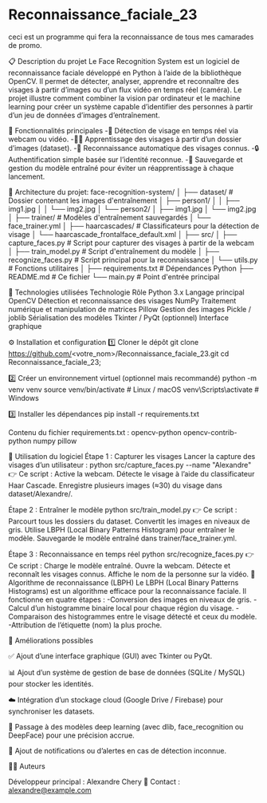 # Reconnaissance_faciale_23
ceci est un programme qui fera la reconnaissance de tous mes camarades de promo.

📋 Description du projet
Le Face Recognition System est un logiciel de reconnaissance faciale développé en Python à l’aide de la bibliothèque OpenCV.
Il permet de détecter, analyser, apprendre et reconnaître des visages à partir d’images ou d’un flux vidéo en temps réel (caméra).
Le projet illustre comment combiner la vision par ordinateur et le machine learning pour créer un système capable d’identifier des personnes à partir d’un jeu de données d’images d’entraînement.

🚀 Fonctionnalités principales
-📸 Détection de visage en temps réel via webcam ou vidéo.
-🧍‍♂️ Apprentissage des visages à partir d’un dossier d’images (dataset).
-🧠 Reconnaissance automatique des visages connus.
-🔒 Authentification simple basée sur l’identité reconnue.
-💾 Sauvegarde et gestion du modèle entraîné pour éviter un réapprentissage à chaque lancement.

🧩 Architecture du projet:
face-recognition-system/
│
├── dataset/                 # Dossier contenant les images d'entraînement
│   ├── person1/
│   │   ├── img1.jpg
│   │   └── img2.jpg
│   └── person2/
│       ├── img1.jpg
│       └── img2.jpg
│
├── trainer/                 # Modèles d'entraînement sauvegardés
│   └── face_trainer.yml
│
├── haarcascades/            # Classificateurs pour la détection de visage
│   └── haarcascade_frontalface_default.xml
│
├── src/
│   ├── capture_faces.py     # Script pour capturer des visages à partir de la webcam
│   ├── train_model.py       # Script d'entraînement du modèle
│   ├── recognize_faces.py   # Script principal pour la reconnaissance
│   └── utils.py             # Fonctions utilitaires
│
├── requirements.txt         # Dépendances Python
├── README.md                # Ce fichier
└── main.py                  # Point d'entrée principal

🧠 Technologies utilisées
Technologie	Rôle
Python 3.x	Langage principal
OpenCV	Détection et reconnaissance des visages
NumPy	Traitement numérique et manipulation de matrices
Pillow	Gestion des images
Pickle / joblib	Sérialisation des modèles
Tkinter / PyQt (optionnel)	Interface graphique

⚙️ Installation et configuration
1️⃣ Cloner le dépôt
git clone https://github.com/<votre_nom>/Reconnaissance_faciale_23.git
cd Reconnaissance_faciale_23;

2️⃣ Créer un environnement virtuel (optionnel mais recommandé)
python -m venv venv
source venv/bin/activate   # Linux / macOS
venv\Scripts\activate      # Windows

3️⃣ Installer les dépendances
pip install -r requirements.txt


Contenu du fichier requirements.txt :
opencv-python
opencv-contrib-python
numpy
pillow

📸 Utilisation du logiciel
Étape 1 : Capturer les visages
Lancer la capture des visages d’un utilisateur :
python src/capture_faces.py --name "Alexandre"
👉 Ce script :
Active la webcam.
Détecte le visage à l’aide du classificateur Haar Cascade.
Enregistre plusieurs images (≈30) du visage dans dataset/Alexandre/.

Étape 2 : Entraîner le modèle
python src/train_model.py
👉 Ce script :
Parcourt tous les dossiers du dataset.
Convertit les images en niveaux de gris.
Utilise LBPH (Local Binary Patterns Histogram) pour entraîner le modèle.
Sauvegarde le modèle entraîné dans trainer/face_trainer.yml.


Étape 3 : Reconnaissance en temps réel
python src/recognize_faces.py
👉 Ce script :
Charge le modèle entraîné.
Ouvre la webcam.
Détecte et reconnaît les visages connus.
Affiche le nom de la personne sur la vidéo.
🧮 Algorithme de reconnaissance (LBPH)
Le LBPH (Local Binary Patterns Histograms) est un algorithme efficace pour la reconnaissance faciale.
Il fonctionne en quatre étapes :
-Conversion des images en niveaux de gris.
-Calcul d’un histogramme binaire local pour chaque région du visage.
-Comparaison des histogrammes entre le visage détecté et ceux du modèle.
-Attribution de l’étiquette (nom) la plus proche.

🧰 Améliorations possibles

✅ Ajout d’une interface graphique (GUI) avec Tkinter ou PyQt.

📊 Ajout d’un système de gestion de base de données (SQLite / MySQL) pour stocker les identités.

☁️ Intégration d’un stockage cloud (Google Drive / Firebase) pour synchroniser les datasets.

🤖 Passage à des modèles deep learning (avec dlib, face_recognition ou DeepFace) pour une précision accrue.

🔔 Ajout de notifications ou d’alertes en cas de détection inconnue.

🧑‍💻 Auteurs

Développeur principal : Alexandre Chery
📧 Contact : alexandre@example.com
